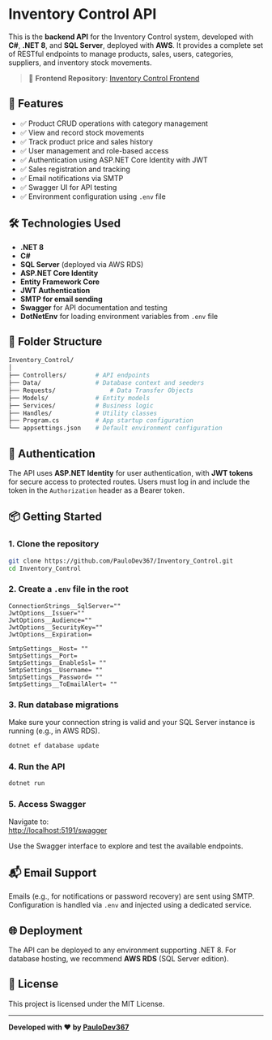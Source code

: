 # Inventory Control API

This is the **backend API** for the Inventory Control system, developed with **C#**, **.NET 8**, and **SQL Server**, deployed with **AWS**. It provides a complete set of RESTful endpoints to manage products, sales, users, categories, suppliers, and inventory stock movements.

> 🔗 **Frontend Repository**: [Inventory Control Frontend](https://github.com/PauloDev367/Inventory_Control_Front)

## 🚀 Features

- ✅ Product CRUD operations with category management
- ✅ View and record stock movements
- ✅ Track product price and sales history
- ✅ User management and role-based access
- ✅ Authentication using ASP.NET Core Identity with JWT
- ✅ Sales registration and tracking
- ✅ Email notifications via SMTP
- ✅ Swagger UI for API testing
- ✅ Environment configuration using `.env` file

## 🛠️ Technologies Used

- **.NET 8**
- **C#**
- **SQL Server** (deployed via AWS RDS)
- **ASP.NET Core Identity**
- **Entity Framework Core**
- **JWT Authentication**
- **SMTP for email sending**
- **Swagger** for API documentation and testing
- **DotNetEnv** for loading environment variables from `.env` file

## 📁 Folder Structure

```bash
Inventory_Control/
│
├── Controllers/        # API endpoints
├── Data/               # Database context and seeders
├── Requests/               # Data Transfer Objects
├── Models/             # Entity models
├── Services/           # Business logic
├── Handles/            # Utility classes
├── Program.cs          # App startup configuration
└── appsettings.json    # Default environment configuration
```

## 🔐 Authentication

The API uses **ASP.NET Identity** for user authentication, with **JWT tokens** for secure access to protected routes. Users must log in and include the token in the `Authorization` header as a Bearer token.

## 📦 Getting Started

### 1. Clone the repository

```bash
git clone https://github.com/PauloDev367/Inventory_Control.git
cd Inventory_Control
```

### 2. Create a `.env` file in the root

```env
ConnectionStrings__SqlServer=""
JwtOptions__Issuer=""
JwtOptions__Audience=""
JwtOptions__SecurityKey=""
JwtOptions__Expiration=

SmtpSettings__Host= ""
SmtpSettings__Port= 
SmtpSettings__EnableSsl= ""
SmtpSettings__Username= ""
SmtpSettings__Password= ""
SmtpSettings__ToEmailAlert= ""
```

### 3. Run database migrations

Make sure your connection string is valid and your SQL Server instance is running (e.g., in AWS RDS).

```bash
dotnet ef database update
```

### 4. Run the API

```bash
dotnet run
```

### 5. Access Swagger

Navigate to:  
[http://localhost:5191/swagger](http://localhost:5191/swagger)

Use the Swagger interface to explore and test the available endpoints.

## 📬 Email Support

Emails (e.g., for notifications or password recovery) are sent using SMTP. Configuration is handled via `.env` and injected using a dedicated service.

## 🌐 Deployment

The API can be deployed to any environment supporting .NET 8. For database hosting, we recommend **AWS RDS** (SQL Server edition).

## 📄 License

This project is licensed under the MIT License.

---

**Developed with ❤️ by [PauloDev367](https://github.com/PauloDev367)**

